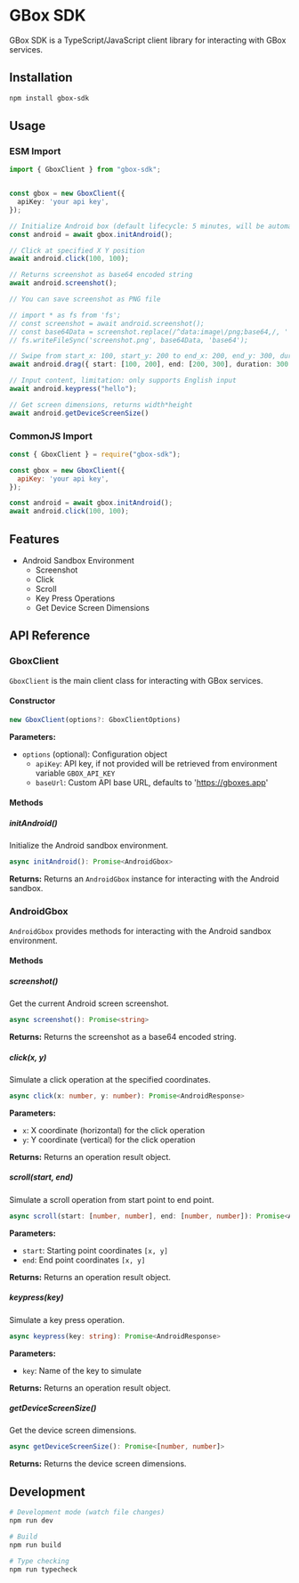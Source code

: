 # GBox SDK

GBox SDK is a TypeScript/JavaScript client library for interacting with GBox services.

## Installation

```bash
npm install gbox-sdk
```

## Usage

### ESM Import

```typescript
import { GboxClient } from "gbox-sdk";


const gbox = new GboxClient({
  apiKey: 'your api key',
});

// Initialize Android box (default lifecycle: 5 minutes, will be automatically released after 5 minutes)
const android = await gbox.initAndroid();

// Click at specified X Y position
await android.click(100, 100);

// Returns screenshot as base64 encoded string
await android.screenshot();

// You can save screenshot as PNG file

// import * as fs from 'fs';
// const screenshot = await android.screenshot();
// const base64Data = screenshot.replace(/^data:image\/png;base64,/, '');
// fs.writeFileSync('screenshot.png', base64Data, 'base64');

// Swipe from start_x: 100, start_y: 200 to end_x: 200, end_y: 300, duration 300ms
await android.drag({ start: [100, 200], end: [200, 300], duration: 300 });

// Input content, limitation: only supports English input
await android.keypress("hello");

// Get screen dimensions, returns width*height
await android.getDeviceScreenSize()

```

### CommonJS Import

```javascript
const { GboxClient } = require("gbox-sdk");

const gbox = new GboxClient({
  apiKey: 'your api key',
});

const android = await gbox.initAndroid();
await android.click(100, 100);

```

## Features

- Android Sandbox Environment
  - Screenshot
  - Click
  - Scroll
  - Key Press Operations
  - Get Device Screen Dimensions

## API Reference

### GboxClient

`GboxClient` is the main client class for interacting with GBox services.

#### Constructor

```typescript
new GboxClient(options?: GboxClientOptions)
```

**Parameters:**
- `options` (optional): Configuration object
  - `apiKey`: API key, if not provided will be retrieved from environment variable `GBOX_API_KEY`
  - `baseUrl`: Custom API base URL, defaults to 'https://gboxes.app'

#### Methods

##### initAndroid()

Initialize the Android sandbox environment.

```typescript
async initAndroid(): Promise<AndroidGbox>
```

**Returns:** Returns an `AndroidGbox` instance for interacting with the Android sandbox.

### AndroidGbox

`AndroidGbox` provides methods for interacting with the Android sandbox environment.

#### Methods

##### screenshot()

Get the current Android screen screenshot.

```typescript
async screenshot(): Promise<string>
```

**Returns:** Returns the screenshot as a base64 encoded string.

##### click(x, y)

Simulate a click operation at the specified coordinates.

```typescript
async click(x: number, y: number): Promise<AndroidResponse>
```

**Parameters:**
- `x`: X coordinate (horizontal) for the click operation
- `y`: Y coordinate (vertical) for the click operation

**Returns:** Returns an operation result object.

##### scroll(start, end)

Simulate a scroll operation from start point to end point.

```typescript
async scroll(start: [number, number], end: [number, number]): Promise<AndroidResponse>
```

**Parameters:**
- `start`: Starting point coordinates `[x, y]`
- `end`: End point coordinates `[x, y]`

**Returns:** Returns an operation result object.

##### keypress(key)

Simulate a key press operation.

```typescript
async keypress(key: string): Promise<AndroidResponse>
```

**Parameters:**
- `key`: Name of the key to simulate

**Returns:** Returns an operation result object.

##### getDeviceScreenSize()

Get the device screen dimensions.

```typescript
async getDeviceScreenSize(): Promise<[number, number]>
```

**Returns:** Returns the device screen dimensions.

## Development

```bash
# Development mode (watch file changes)
npm run dev

# Build
npm run build

# Type checking
npm run typecheck
```
